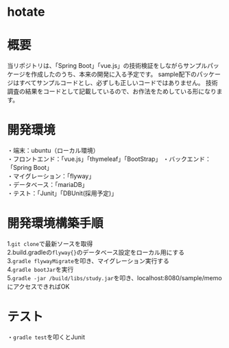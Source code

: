 # hotate

# 概要
当リポジトリは、「Spring Boot」「vue.js」の技術検証をしながらサンプルパッケージを作成したのうち、本来の開発に入る予定です。
sample配下のパッケージはすべてサンプルコードとし、必ずしも正しいコードではありません。
技術調査の結果をコードとして記載しているので、お作法をためしている形になります。

# 開発環境
・端末：ubuntu（ローカル環境）  
・フロントエンド：「vue.js」「thymeleaf」「BootStrap」
・バックエンド：「Spring Boot」  
・マイグレーション：「flyway」  
・データベース：「mariaDB」  
・テスト：「Junit」「DBUnit(採用予定)」  

# 開発環境構築手順
1.```git clone```で最新ソースを取得  
2.build.gradleの```flyway{}```のデータベース設定をローカル用にする  
3.```gradle flywayMigrate```を叩き、マイグレーション実行する  
4.```gradle bootJar```を実行  
5.```gradle -jar /build/libs/study.jar```を叩き、localhost:8080/sample/memoにアクセスできればOK  

# テスト  
・```gradle test```を叩くとJunit